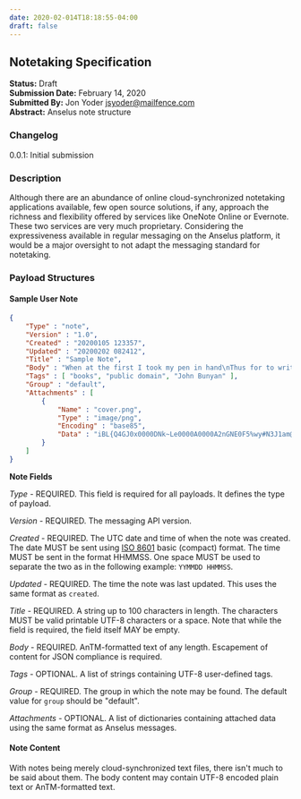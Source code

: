 ```yaml
---
date: 2020-02-014T18:18:55-04:00
draft: false
---
```

## Notetaking Specification

**Status:** Draft  
**Submission Date:** February 14, 2020  
**Submitted By:** Jon Yoder <jsyoder@mailfence.com>  
**Abstract:** Anselus note structure  

### Changelog

0.0.1: Initial submission

### Description

Although there are an abundance of online cloud-synchronized notetaking applications available, few open source solutions, if any, approach the richness and flexibility offered by services like OneNote Online or Evernote. These two services are very much proprietary. Considering the expressiveness available in regular messaging on the Anselus platform, it would be a major oversight to not adapt the messaging standard for notetaking.

### Payload Structures

#### Sample User Note

```json
{
	"Type" : "note",
	"Version" : "1.0",
	"Created" : "20200105 123357",
	"Updated" : "20200202 082412",
	"Title" : "Sample Note",
	"Body" : "When at the first I took my pen in hand\nThus for to write, I did not understand\nThat I at all should make a little book\nIn such a mode; nay, I had undertook\nTo make another; which, when almost done,\nBefore I was aware, I this begun.",
	"Tags" : [ "books", "public domain", "John Bunyan" ],
	"Group" : "default",
	"Attachments" : [
		{
			"Name" : "cover.png",
			"Type" : "image/png",
			"Encoding" : "base85",
			"Data" : "iBL{Q4GJ0x0000DNk~Le0000A0000A2nGNE0F5%wy#N3J1am@3R0s$N2z&@+hyVZp7)eAyR2Y?G{Qv*|e+D7|6ETWL6;e+j0BM>85Q>cpXaE2J07*qoM6N<$f&"
		}
	]
}
```

**Note Fields**

*Type* - REQUIRED. This field is required for all payloads. It defines the type of payload.  

*Version* - REQUIRED. The messaging API version.  

*Created* - REQUIRED. The UTC date and time of when the note was created. The date MUST be sent using [ISO 8601] basic (compact) format. The time MUST be sent in the format HHMMSS.  One space MUST be used to separate the two as in the following example: `YYMMDD HHMMSS`.  

*Updated* - REQUIRED. The time the note was last updated. This uses the same format as `created`.

*Title* - REQUIRED. A string up to 100 characters in length. The characters MUST be valid printable UTF-8 characters or a space. Note that while the field is required, the field itself MAY be empty.  

*Body* - REQUIRED. AnTM-formatted text of any length. Escapement of content for JSON compliance is required.  

*Tags* - OPTIONAL. A list of strings containing UTF-8 user-defined tags.  

*Group* - REQUIRED. The group in which the note may be found. The default value for `group` should be "default".   

*Attachments* - OPTIONAL. A list of dictionaries containing attached data using the same format as Anselus messages.

[ISO 8601]: https://en.wikipedia.org/wiki/ISO_8601

#### Note Content

With notes being merely cloud-synchronized text files, there isn't much to be said about them. The body content may contain UTF-8 encoded plain text or AnTM-formatted text.
